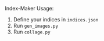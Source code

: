 Index-Maker Usage:

1. Define your indices in `indices.json`
2. Run `gen_images.py`
3. Run `collage.py`
